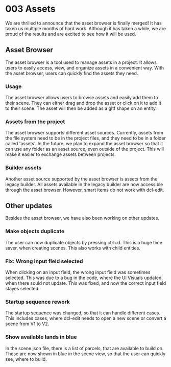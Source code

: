 # 003 Assets

We are thrilled to announce that the asset browser is finally merged! It has taken us multiple months of hard work.
Although it has taken a while, we are proud of the results and are excited to see how it will be used.

## Asset Browser

The asset browser is a tool used to manage assets in a project. It allows users to easily access, view, and organize
assets in a convenient way. With the asset browser, users can quickly find the assets they need.

### Usage

The asset browser allows users to browse assets and easily add them to their scene. They can either drag and drop the
asset or click on it to add it to their scene. The asset will then be added as a gltf shape on an entity.

### Assets from the project

The asset browser supports different asset sources. Currently, assets from the file system need to be in the project
files, and they need to be in a folder called 'assets'. In the future, we plan to expand the asset browser so that it
can use any folder as an asset source, even outside of the project. This will make it easier to exchange assets between
projects.

### Builder assets

Another asset source supported by the asset browser is assets from the legacy builder. All assets available in the 
legacy builder are now accessible through the asset browser. However, smart items do not work with dcl-edit.

## Other updates

Besides the asset browser, we have also been working on other updates.

### Make objects duplicate

The user can now duplicate objects by pressing ctrl+d. This is a huge time saver, when creating scenes. This also works
with child entities.

### Fix: Wrong input field selected

When clicking on an input field, the wrong input field was sometimes selected. This was due to a bug in the code, where the 
UI Visuals updated, when there sould not update. This was fixed, and now the correct input field stayes selected.

### Startup sequence rework

The startup sequence was changed, so that it can handle different cases. This includes cases, where dcl-edit needs to open
a new scene or convert a scene from V1 to V2.

### Show available lands in blue

In the scene.json file, there is a list of parcels, that are available to build on. These are now shown in blue in the 
scene view, so that the user can quickly see, where to build.
